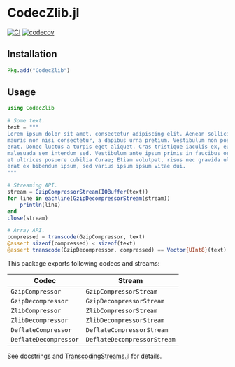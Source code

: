 CodecZlib.jl
============

[![CI](https://github.com/JuliaIO/CodecZlib.jl/actions/workflows/CI.yml/badge.svg)](https://github.com/JuliaIO/CodecZlib.jl/actions/workflows/CI.yml)
[![codecov](https://codecov.io/gh/JuliaIO/CodecZlib.jl/graph/badge.svg?token=6V3Z847Ywr)](https://codecov.io/gh/JuliaIO/CodecZlib.jl)

## Installation

```julia
Pkg.add("CodecZlib")
```

## Usage

```julia
using CodecZlib

# Some text.
text = """
Lorem ipsum dolor sit amet, consectetur adipiscing elit. Aenean sollicitudin
mauris non nisi consectetur, a dapibus urna pretium. Vestibulum non posuere
erat. Donec luctus a turpis eget aliquet. Cras tristique iaculis ex, eu
malesuada sem interdum sed. Vestibulum ante ipsum primis in faucibus orci luctus
et ultrices posuere cubilia Curae; Etiam volutpat, risus nec gravida ultricies,
erat ex bibendum ipsum, sed varius ipsum ipsum vitae dui.
"""

# Streaming API.
stream = GzipCompressorStream(IOBuffer(text))
for line in eachline(GzipDecompressorStream(stream))
    println(line)
end
close(stream)

# Array API.
compressed = transcode(GzipCompressor, text)
@assert sizeof(compressed) < sizeof(text)
@assert transcode(GzipDecompressor, compressed) == Vector{UInt8}(text)
```

This package exports following codecs and streams:

| Codec                  | Stream                       |
| ---------------------- | ---------------------------- |
| `GzipCompressor`       | `GzipCompressorStream`       |
| `GzipDecompressor`     | `GzipDecompressorStream`     |
| `ZlibCompressor`       | `ZlibCompressorStream`       |
| `ZlibDecompressor`     | `ZlibDecompressorStream`     |
| `DeflateCompressor`    | `DeflateCompressorStream`    |
| `DeflateDecompressor`  | `DeflateDecompressorStream`  |

See docstrings and [TranscodingStreams.jl](https://github.com/JuliaIO/TranscodingStreams.jl) for details.
